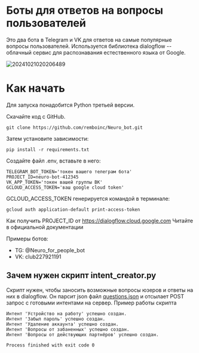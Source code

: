 # Боты для ответов на вопросы пользователей
Это два бота в Telegram и VK для ответов на самые популярные вопросы пользователей.
Используется библиотека dialogflow -- облачный сервис для распознавания естественного языка от Google.

![20241021020206489](https://github.com/user-attachments/assets/229b9eb7-aa7f-4a4d-83b2-4e001c166204)

# Как начать
Для запуска понадобится Python третьей версии.

Скачайте код с GitHub.
```commandline
git clone https://github.com/remboinc/Neuro_bot.git
```
Затем установите зависимости:
```commandline
pip install -r requirements.txt
```
Создайте файл .env, вставьте в него:
```commandline
TELEGRAM_BOT_TOKEN='токен вашего телеграм бота'
PROJECT_ID=neuro-bot-412345
VK_APP_TOKEN='токен вашей группы ВК'
GCLOUD_ACCESS_TOKEN='ваш google cloud token'
```
GCLOUD_ACCESS_TOKEN генерируется командой в терминале:
```commandline
gcloud auth application-default print-access-token
```

Как получить PROJECT_ID от https://dialogflow.cloud.google.com
Читайте в официальной документации

Примеры ботов:
- TG: @Neuro_for_people_bot
- VK: club227921191

## Зачем нужен скрипт intent_creator.py
Скрипт нужен, чтобы заносить возможные вопросы юзеров и ответы на них в dialogflow. Он парсит json файл [questions.json](questions.json) и отсылает POST запрос с готовыми интентами на сервер.
Пример работы скрипта

```text
Интент 'Устройство на работу' успешно создан.
Интент 'Забыл пароль' успешно создан.
Интент 'Удаление аккаунта' успешно создан.
Интент 'Вопросы от забаненных' успешно создан.
Интент 'Вопросы от действующих партнёров' успешно создан.

Process finished with exit code 0
```

